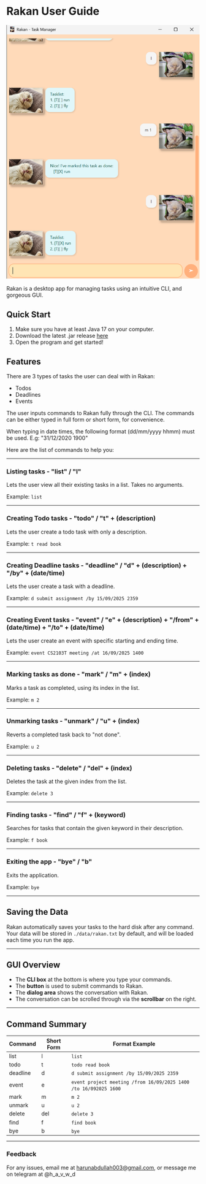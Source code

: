 # Rakan User Guide

![Screenshot of Rakan in action](Ui.png)

Rakan is a desktop app for managing tasks using an intuitive CLI, and gorgeous GUI.

## Quick Start

1. Make sure you have at least Java 17 on your computer.
2. Download the latest .jar release [here](https://github.com/harun-abdullah/ip/releases/tag/v0.2)
3. Open the program and get started!

## Features

There are 3 types of tasks the user can deal with in Rakan:
* Todos
* Deadlines
* Events


The user inputs commands to Rakan fully through the CLI.
The commands can be either typed in full form or short form, for convenience.

When typing in date times, the following format (dd/mm/yyyy hhmm) must be used.
E.g: "31/12/2020 1900"

Here are the list of commands to help you:

---

### Listing tasks - "list" / "l"

Lets the user view all their existing tasks in a list.
Takes no arguments.

Example: `list`

---

### Creating Todo tasks - "todo" / "t" + (description)

Lets the user create a todo task with only a description.

Example: `t read book`

---

### Creating Deadline tasks - "deadline" / "d" + (description) + "/by" + (date/time)

Lets the user create a task with a deadline.

Example: `d submit assignment /by 15/09/2025 2359`

---

### Creating Event tasks - "event" / "e" + (description) + "/from" + (date/time) + "/to" + (date/time)

Lets the user create an event with specific starting and ending time.

Example: `event CS2103T meeting /at 16/09/2025 1400`

---

### Marking tasks as done - "mark" / "m" + (index)

Marks a task as completed, using its index in the list.

Example: `m 2`

---

### Unmarking tasks - "unmark" / "u" + (index)

Reverts a completed task back to "not done".

Example: `u 2`

---

### Deleting tasks - "delete" / "del" + (index)

Deletes the task at the given index from the list.

Example: `delete 3`

---

### Finding tasks - "find" / "f" + (keyword)

Searches for tasks that contain the given keyword in their description.

Example: `f book`

---

### Exiting the app - "bye" / "b"

Exits the application.

Example: `bye`

---

## Saving the Data

Rakan automatically saves your tasks to the hard disk after any command.  
Your data will be stored in `./data/rakan.txt` by default, and will be loaded each time you run the app.

---

## GUI Overview

- The **CLI box** at the bottom is where you type your commands.
- The **button** is used to submit commands to Rakan.
- The **dialog area** shows the conversation with Rakan. 
- The conversation can be scrolled through via the **scrollbar** on the right.

---

## Command Summary

| Command       | Short Form | Format Example                                                  |
|---------------|-----------|-----------------------------------------------------------------|
| list          | l         | `list`                                                          |
| todo          | t         | `todo read book`                                                |
| deadline      | d         | `d submit assignment /by 15/09/2025 2359`                       |
| event         | e         | `event project meeting /from 16/09/2025 1400 /to 16/092025 1600` |
| mark          | m         | `m 2`                                                           |
| unmark        | u         | `u 2`                                                           |
| delete        | del       | `delete 3`                                                      |
| find          | f         | `find book`                                                     |
| bye           | b         | `bye`                                                           |

---

### Feedback

For any issues, email me at harunabdullah003@gmail.com, or message me on telegram at @h_a_v_w_d
